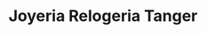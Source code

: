 ---
title: "Joyeria Relogeria Tanger"
url: /santa-coloma-de-gramenet/joyeria-relogeria-tanger/
shop: joyería
---